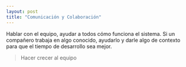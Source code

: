 ```yaml
---
layout: post
title: "Comunicación y Colaboración"
---
```


Hablar con el equipo, ayudar a todos cómo funciona el <!--more-->sistema.
Si un compañero trabaja en algo conocido, ayudarlo y darle algo de contexto para que el tiempo de desarrollo sea mejor.

> Hacer crecer al equipo
